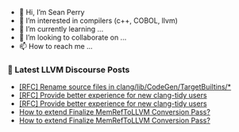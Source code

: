 - 👋 Hi, I’m Sean Perry
- 👀 I’m interested in compilers (c++, COBOL, llvm)
- 🌱 I’m currently learning ...
- 💞️ I’m looking to collaborate on ...
- 📫 How to reach me ...

<!---
s66perry/s66perry is a ✨ special ✨ repository because its `README.md` (this file) appears on your GitHub profile.
You can click the Preview link to take a look at your changes.
--->
### 📕 Latest LLVM Discourse Posts

<!-- DISCOURSE-LLVM:START -->
- [[RFC] Rename source files in clang/lib/CodeGen/TargetBuiltins/*](https://discourse.llvm.org/t/rfc-rename-source-files-in-clang-lib-codegen-targetbuiltins/87462#post_2)
- [[RFC] Provide better experience for new clang-tidy users](https://discourse.llvm.org/t/rfc-provide-better-experience-for-new-clang-tidy-users/87466#post_4)
- [[RFC] Provide better experience for new clang-tidy users](https://discourse.llvm.org/t/rfc-provide-better-experience-for-new-clang-tidy-users/87466#post_3)
- [How to extend Finalize MemRefToLLVM Conversion Pass?](https://discourse.llvm.org/t/how-to-extend-finalize-memreftollvm-conversion-pass/87471#post_3)
- [How to extend Finalize MemRefToLLVM Conversion Pass?](https://discourse.llvm.org/t/how-to-extend-finalize-memreftollvm-conversion-pass/87471#post_2)
<!-- DISCOURSE-LLVM:END -->
